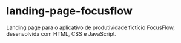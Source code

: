 # landing-page-focusflow
Landing page para o aplicativo de produtividade fictício FocusFlow, desenvolvida com HTML, CSS e JavaScript.
